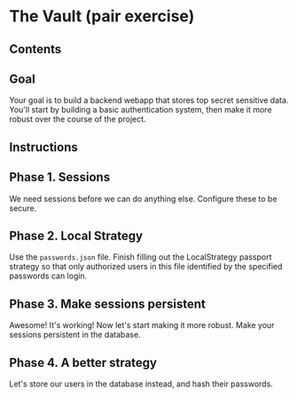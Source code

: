 # The Vault (pair exercise)

## Contents


## Goal

Your goal is to build a backend webapp that stores top secret sensitive data.
You'll start by building a basic authentication system, then make it more robust
over the course of the project.


## Instructions


## Phase 1. Sessions

We need sessions before we can do anything else. Configure these to be secure.


## Phase 2. Local Strategy

Use the `passwords.json` file. Finish filling out the LocalStrategy passport
strategy so that only authorized users in this file identified by the specified
passwords can login.


## Phase 3. Make sessions persistent

Awesome! It's working! Now let's start making it more robust. Make your sessions
persistent in the database.


## Phase 4. A better strategy

Let's store our users in the database instead, and hash their passwords.


